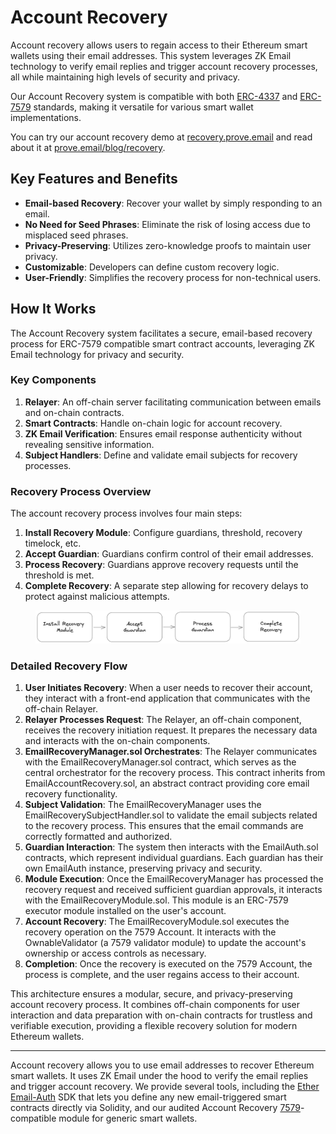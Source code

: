 # Account Recovery

Account recovery allows users to regain access to their Ethereum smart wallets using their email addresses. This system leverages ZK Email technology to verify email replies and trigger account recovery processes, all while maintaining high levels of security and privacy.

Our Account Recovery system is compatible with both [ERC-4337](https://www.erc4337.io/) and [ERC-7579](https://erc7579.com/) standards, making it versatile for various smart wallet implementations.

You can try our account recovery demo at [recovery.prove.email](https://recovery.prove.email/) and read about it at [prove.email/blog/recovery](https://prove.email/blog/recovery).

## Key Features and Benefits

* **Email-based Recovery**: Recover your wallet by simply responding to an email.
* **No Need for Seed Phrases**: Eliminate the risk of losing access due to misplaced seed phrases.
* **Privacy-Preserving**: Utilizes zero-knowledge proofs to maintain user privacy.
* **Customizable**: Developers can define custom recovery logic.
* **User-Friendly**: Simplifies the recovery process for non-technical users.

## How It Works

The Account Recovery system facilitates a secure, email-based recovery process for ERC-7579 compatible smart contract accounts, leveraging ZK Email technology for privacy and security.

### Key Components

1. **Relayer**: An off-chain server facilitating communication between emails and on-chain contracts.
2. **Smart Contracts**: Handle on-chain logic for account recovery.
3. **ZK Email Verification**: Ensures email response authenticity without revealing sensitive information.
4. **Subject Handlers**: Define and validate email subjects for recovery processes.

### Recovery Process Overview

The account recovery process involves four main steps:

1. **Install Recovery Module**: Configure guardians, threshold, recovery timelock, etc.
2. **Accept Guardian**: Guardians confirm control of their email addresses.
3. **Process Recovery**: Guardians approve recovery requests until the threshold is met.
4. **Complete Recovery**: A separate step allowing for recovery delays to protect against malicious attempts.

<figure><img src="../.gitbook/assets/how-works-account-recovery (2).png" alt=""><figcaption></figcaption></figure>

### Detailed Recovery Flow[​](http://localhost:3000/docs/account-recovery/overview#detailed-recovery-flow) <a href="#detailed-recovery-flow" id="detailed-recovery-flow"></a>

1. **User Initiates Recovery**: When a user needs to recover their account, they interact with a front-end application that communicates with the off-chain Relayer.
2. **Relayer Processes Request**: The Relayer, an off-chain component, receives the recovery initiation request. It prepares the necessary data and interacts with the on-chain components.
3. **EmailRecoveryManager.sol Orchestrates**: The Relayer communicates with the EmailRecoveryManager.sol contract, which serves as the central orchestrator for the recovery process. This contract inherits from EmailAccountRecovery.sol, an abstract contract providing core email recovery functionality.
4. **Subject Validation**: The EmailRecoveryManager uses the EmailRecoverySubjectHandler.sol to validate the email subjects related to the recovery process. This ensures that the email commands are correctly formatted and authorized.
5. **Guardian Interaction**: The system then interacts with the EmailAuth.sol contracts, which represent individual guardians. Each guardian has their own EmailAuth instance, preserving privacy and security.
6. **Module Execution**: Once the EmailRecoveryManager has processed the recovery request and received sufficient guardian approvals, it interacts with the EmailRecoveryModule.sol. This module is an ERC-7579 executor module installed on the user's account.
7. **Account Recovery**: The EmailRecoveryModule.sol executes the recovery operation on the 7579 Account. It interacts with the OwnableValidator (a 7579 validator module) to update the account's ownership or access controls as necessary.
8. **Completion**: Once the recovery is executed on the 7579 Account, the process is complete, and the user regains access to their account.

This architecture ensures a modular, secure, and privacy-preserving account recovery process. It combines off-chain components for user interaction and data preparation with on-chain contracts for trustless and verifiable execution, providing a flexible recovery solution for modern Ethereum wallets.

***

Account recovery allows you to use email addresses to recover Ethereum smart wallets. It uses ZK Email under the hood to verify the email replies and trigger account recovery. We provide several tools, including the [Ether Email-Auth](https://github.com/zkemail/ether-email-auth/tree/feat/docs-updates) SDK that lets you define any new email-triggered smart contracts directly via Solidity, and our audited Account Recovery [7579](https://erc7579.com/)-compatible module for generic smart wallets.
